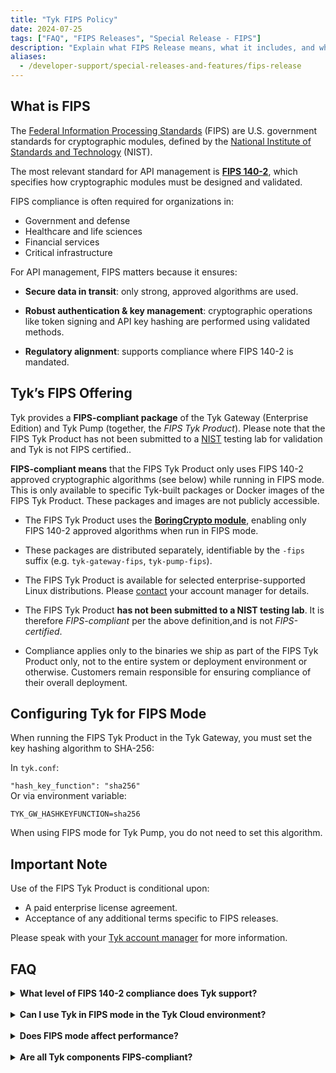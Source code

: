 ```yaml
---
title: "Tyk FIPS Policy"
date: 2024-07-25
tags: ["FAQ", "FIPS Releases", "Special Release - FIPS"]
description: "Explain what FIPS Release means, what it includes, and what to expect"
aliases:
  - /developer-support/special-releases-and-features/fips-release
---
```


## What is FIPS

The [Federal Information Processing Standards](https://csrc.nist.gov/glossary/term/federal_information_processing_standard) (FIPS) are U.S. government standards for cryptographic modules, defined by the [National Institute of Standards and Technology](https://www.nist.gov) (NIST).

The most relevant standard for API management is **[FIPS 140-2](https://nvlpubs.nist.gov/nistpubs/FIPS/NIST.FIPS.140-2.pdf)**, which specifies how cryptographic modules must be designed and validated.

FIPS compliance is often required for organizations in:

* Government and defense
* Healthcare and life sciences
* Financial services
* Critical infrastructure

For API management, FIPS matters because it ensures:

* **Secure data in transit**: only strong, approved algorithms are used.

* **Robust authentication & key management**: cryptographic operations like token signing and API key hashing are performed using validated methods.

* **Regulatory alignment**: supports compliance where FIPS 140-2 is mandated.

## Tyk’s FIPS Offering

Tyk provides a **FIPS-compliant package** of the Tyk Gateway (Enterprise Edition) and Tyk Pump (together, the *FIPS Tyk Product*). Please note that the FIPS Tyk Product has not been submitted to a [NIST](https://www.nist.gov/federal-information-processing-standards-fips) testing lab for validation and Tyk is not FIPS certified.. 

**FIPS-compliant means** that the FIPS Tyk Product only uses FIPS 140-2 approved cryptographic algorithms (see below) while running in FIPS mode. This is only available to specific Tyk-built packages or Docker images of the FIPS Tyk Product. These packages and images are not publicly accessible.

* The FIPS Tyk Product uses the **[BoringCrypto module](https://boringssl.googlesource.com/boringssl/+/master/crypto/fipsmodule/FIPS.md#fips-140_2)**, enabling only FIPS 140-2 approved algorithms when run in FIPS mode.

* These packages are distributed separately, identifiable by the `-fips` suffix (e.g. `tyk-gateway-fips`, `tyk-pump-fips`).

* The FIPS Tyk Product is available for selected enterprise-supported Linux distributions. Please [contact](https://tyk.io/contact/) your account manager for details.

* The FIPS Tyk Product **has not been submitted to a NIST testing lab**. It is therefore *FIPS-compliant* per the above definition,and is not *FIPS-certified*.

* Compliance applies only to the binaries we ship as part of the FIPS Tyk Product only, not to the entire system or deployment environment or otherwise. Customers remain responsible for ensuring compliance of their overall deployment.

## Configuring Tyk for FIPS Mode

When running the FIPS Tyk Product in the Tyk Gateway, you must set the key hashing algorithm to SHA-256:

In `tyk.conf`:

 `"hash_key_function": "sha256"`  
Or via environment variable:

 `TYK_GW_HASHKEYFUNCTION=sha256` 

When using FIPS mode for Tyk Pump, you do not need to set this algorithm. 

## Important Note

Use of the FIPS Tyk Product is conditional upon:

* A paid enterprise license agreement.
* Acceptance of any additional terms specific to FIPS releases.

Please speak with your [Tyk account manager](https://tyk.io/contact/) for more information.

## FAQ

<details> <summary><b>What level of FIPS 140-2 compliance does Tyk support?</b></summary>

Tyk provides compliance by ensuring that in FIPS mode, only FIPS 140-2 approved algorithms are used. The Tyk FIPS Product is not FIPS-certified.

</details> 

<details> <summary><b>Can I use Tyk in FIPS mode in the Tyk Cloud environment?</b></summary>

Yes, on the data plane  with hybrid gateways using the Tyk FIPS product deployed on your premises that connect to the Tyk Cloud control plane.

</details> 

<details> <summary><b>Does FIPS mode affect performance?</b></summary>

There is no expected impact on performance.

</details> 

<details> <summary><b>Are all Tyk components FIPS-compliant?</b></summary>

Compliance applies only to the specific FIPS Tyk Product binaries. Other components, plugins, and integrations must be reviewed separately by customers for compliance.The Tyk FIPS Product is provided in certain linux distributions . Docker images are also available containing these binaries, however Tyk does not claim FIPS compliance at the image level, only the binaries.

</details> 